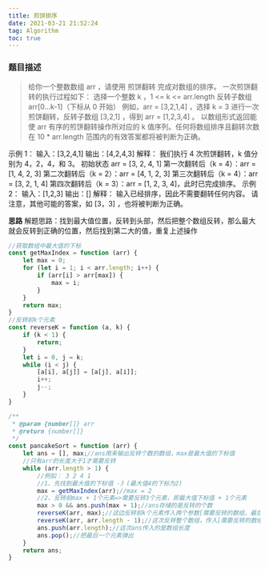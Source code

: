 ```yaml
---
title: 煎饼排序
date: 2021-03-21 21:52:24
tag: Algorithm
toc: true
---
```


### 题目描述
>给你一个整数数组 arr ，请使用 煎饼翻转 完成对数组的排序。
一次煎饼翻转的执行过程如下：
选择一个整数 k ，1 <= k <= arr.length
反转子数组 arr[0...k-1]（下标从 0 开始）
例如，arr = [3,2,1,4] ，选择 k = 3 进行一次煎饼翻转，反转子数组 [3,2,1] ，得到 arr = [1,2,3,4] 。
以数组形式返回能使 arr 有序的煎饼翻转操作所对应的 k 值序列。任何将数组排序且翻转次数在 10 * arr.length 范围内的有效答案都将被判断为正确。

示例 1：
输入：[3,2,4,1]
输出：[4,2,4,3]
解释：
我们执行 4 次煎饼翻转，k 值分别为 4，2，4，和 3。
初始状态 arr = [3, 2, 4, 1]
第一次翻转后（k = 4）：arr = [1, 4, 2, 3]
第二次翻转后（k = 2）：arr = [4, 1, 2, 3]
第三次翻转后（k = 4）：arr = [3, 2, 1, 4]
第四次翻转后（k = 3）：arr = [1, 2, 3, 4]，此时已完成排序。 
示例 2：
输入：[1,2,3]
输出：[]
解释：
输入已经排序，因此不需要翻转任何内容。
请注意，其他可能的答案，如 [3，3] ，也将被判断为正确。

**思路**
解题思路：找到最大值位置，反转到头部，然后把整个数组反转，那么最大就会反转到正确的位置，然后找到第二大的值，重复上述操作

```js
//获取数组中最大值的下标
const getMaxIndex = function (arr) {
    let max = 0;
    for (let i = 1; i < arr.length; i++) {
        if (arr[i] > arr[max]) {
            max = i;
        }
    }
    return max;
}
//反转前k个元素
const reverseK = function (a, k) {
    if (k < 1) {
        return;
    }
    let i = 0, j = k;
    while (i < j) {
        [a[i], a[j]] = [a[j], a[i]];
        i++;
        j--;
    }
}

/**
 * @param {number[]} arr
 * @return {number[]}
 */
const pancakeSort = function (arr) {
    let ans = [], max;//ans用来输出反转个数的数组，max是最大值的下标值
    //只有arr的长度大于1才需要反转
    while (arr.length > 1) {
        //例如： 3 2 4 1
        //1、先找到最大值的下标值 -》(最大值4的下标为2)
        max = getMaxIndex(arr);//max = 2
        //2、反转前max + 1个元素=>需要反转3个元素，即最大值下标值 + 1个元素
        max > 0 && ans.push(max + 1);//ans存储的是反转的个数
        reverseK(arr, max);//这边反转前k个元素传入两个参数[需要反转的数组，最后一个的下标值(即最大值的下标值max)]
        reverseK(arr, arr.length - 1);//这次反转整个数组，传入[需要反转的数组，最后一个元素的下标值(即arr.length - 1)]
        ans.push(arr.length);//这次ans传入的是数组长度
        ans.pop();//把最后一个元素弹出
    }
    return ans;
}
```
